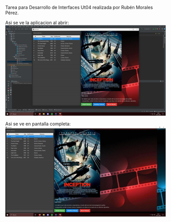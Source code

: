 Tarea para Desarrollo de Interfaces Ut04 realizada por Rubén Morales Pérez.

Asi se ve la aplicacion al abrir:
![Ventana Normal](https://github.com/Rub-em/TareaDI04/blob/main/DI04-1.JPG)

Asi se ve en pantalla completa:
![Pantalla Completa](https://github.com/Rub-em/TareaDI04/blob/main/DI04-2.JPG)
